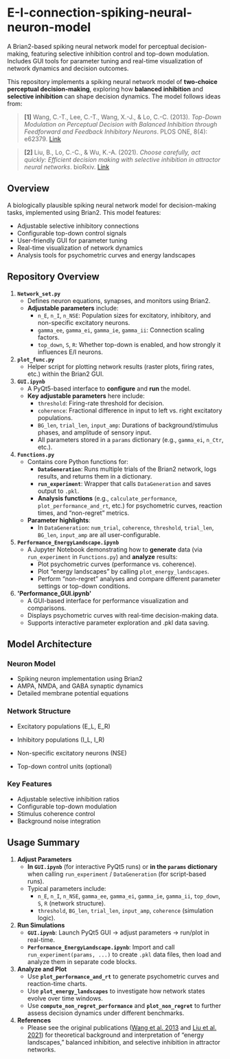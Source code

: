 # E-I-connection-spiking-neural-neuron-model
A Brian2-based spiking neural network model for perceptual decision-making, featuring selective inhibition control and top-down modulation. Includes GUI tools for parameter tuning and real-time visualization of network dynamics and decision outcomes.

This repository implements a spiking neural network model of **two-choice perceptual decision-making**, exploring how **balanced inhibition** and **selective inhibition** can shape decision dynamics. The model follows ideas from:

> **[1]** Wang, C.-T., Lee, C.-T., Wang, X.-J., & Lo, C.-C. (2013). *Top-Down Modulation on Perceptual Decision with Balanced Inhibition through Feedforward and Feedback Inhibitory Neurons*. PLOS ONE, 8(4): e62379. [Link](https://journals.plos.org/plosone/article?id=10.1371/journal.pone.0062379)

> **[2]** Liu, B., Lo, C.-C., & Wu, K.-A. (2021). *Choose carefully, act quickly: Efficient decision making with selective inhibition in attractor neural networks*. bioRxiv. [Link](https://www.biorxiv.org/content/10.1101/2021.10.05.463257v2)

## Overview

A biologically plausible spiking neural network model for decision-making tasks, implemented using Brian2. This model features:

- Adjustable selective inhibitory connections
- Configurable top-down control signals
- User-friendly GUI for parameter tuning
- Real-time visualization of network dynamics
- Analysis tools for psychometric curves and energy landscapes

## Repository Overview

1. **`Network_set.py`**
   * Defines neuron equations, synapses, and monitors using Brian2.
   * **Adjustable parameters** include:
     * `n_E`, `n_I`, `n_NSE`: Population sizes for excitatory, inhibitory, and non-specific excitatory neurons.
     * `gamma_ee`, `gamma_ei`, `gamma_ie`, `gamma_ii`: Connection scaling factors.
     * `top_down`, `S`, `R`: Whether top-down is enabled, and how strongly it influences E/I neurons.
2. **`plot_func.py`**
   * Helper script for plotting network results (raster plots, firing rates, etc.) within the Brian2 GUI.
3. **`GUI.ipynb`**
   * A PyQt5-based interface to **configure** and **run** the model.
   * **Key adjustable parameters** here include:
     * `threshold`: Firing-rate threshold for decision.
     * `coherence`: Fractional difference in input to left vs. right excitatory populations.
     * `BG_len`, `trial_len`, `input_amp`: Durations of background/stimulus phases, and amplitude of sensory input.
     * All parameters stored in a `params` dictionary (e.g., `gamma_ei`, `n_Ctr`, etc.).
4. **`Functions.py`**
   * Contains core Python functions for:
     * **`DataGeneration`**: Runs multiple trials of the Brian2 network, logs results, and returns them in a dictionary.
     * **`run_experiment`**: Wrapper that calls `DataGeneration` and saves output to `.pkl`.
     * **Analysis functions** (e.g., `calculate_performance`, `plot_performance_and_rt`, etc.) for psychometric curves, reaction times, and “non-regret” metrics.
   * **Parameter highlights**:
     * In `DataGeneration`: `num_trial`, `coherence`, `threshold`, `trial_len`, `BG_len`, `input_amp` are all user-configurable.
5. **`Performance_EnergyLandscape.ipynb`**
   * A Jupyter Notebook demonstrating how to **generate** data (via `run_experiment` in `Functions.py`) and **analyze** results:
     * Plot psychometric curves (performance vs. coherence).
     * Plot “energy landscapes” by calling `plot_energy_landscapes`.
     * Perform “non-regret” analyses and compare different parameter settings or top-down conditions.
6. **'Performance_GUI.ipynb'**
     * A GUI-based interface for performance visualization and comparisons.
     * Displays psychometric curves with real-time decision-making data.
     * Supports interactive parameter exploration and .pkl data saving.

## Model Architecture

### Neuron Model

- Spiking neuron implementation using Brian2
- AMPA, NMDA, and GABA synaptic dynamics
- Detailed membrane potential equations

### Network Structure

- Excitatory populations (E\_L, E\_R)

- Inhibitory populations (I\_L, I\_R)

- Non-specific excitatory neurons (NSE)

- Top-down control units (optional)

### Key Features

- Adjustable selective inhibition ratios
- Configurable top-down modulation
- Stimulus coherence control
- Background noise integration

## Usage Summary

1. **Adjust Parameters**
   * **In `GUI.ipynb`** (for interactive PyQt5 runs) or **in the `params` dictionary** when calling `run_experiment` / `DataGeneration` (for script-based runs).
   * Typical parameters include:
     * `n_E`, `n_I`, `n_NSE`, `gamma_ee`, `gamma_ei`, `gamma_ie`, `gamma_ii`, `top_down`, `S`, `R` (network structure).
     * `threshold`, `BG_len`, `trial_len`, `input_amp`, `coherence` (simulation logic).
2. **Run Simulations**
   * **`GUI.ipynb`**: Launch PyQt5 GUI → adjust parameters → run/plot in real-time.
   * **`Performance_EnergyLandscape.ipynb`**: Import and call `run_experiment(params, ...)` to create `.pkl` data files, then load and analyze them in separate code blocks.
3. **Analyze and Plot**
   * Use **`plot_performance_and_rt`** to generate psychometric curves and reaction-time charts.
   * Use **`plot_energy_landscapes`** to investigate how network states evolve over time windows.
   * Use **`compute_non_regret_performance`** and **`plot_non_regret`** to further assess decision dynamics under different benchmarks.
4. **References**
   * Please see the original publications ([Wang et al. 2013](https://journals.plos.org/plosone/article?id=10.1371/journal.pone.0062379) and [Liu et al. 2021](https://www.biorxiv.org/content/10.1101/2021.10.05.463257v2)) for theoretical background and interpretation of “energy landscapes,” balanced inhibition, and selective inhibition in attractor networks.
